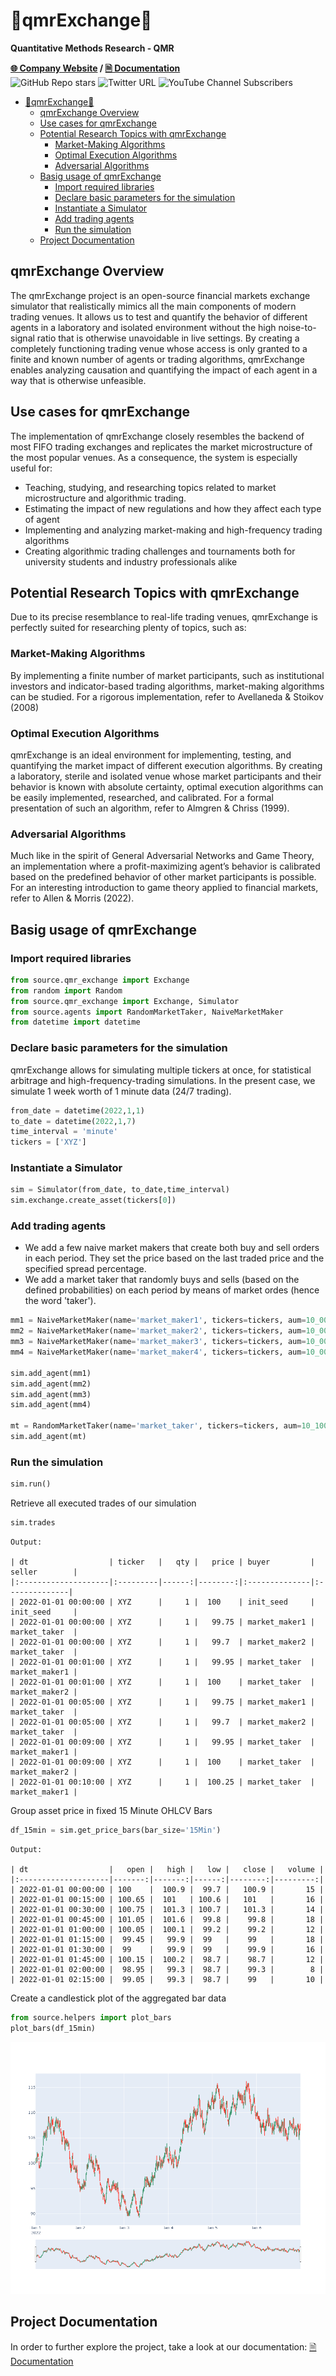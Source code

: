 

<!-- <p align="center" background-color='red' width="100%">
    <img width="33%" src="https://www.qmr.ai/wp-content/uploads/2022/03/qmr_logo.png">
</p> -->

# 🚀qmrExchange🚀
**Quantitative Methods Research - QMR**

**[🌐 Company Website](https://www.qmr.ai) / [🗎 Documentation](https://qmresearch.github.io/qmrExchange/source/index.html)**  
![GitHub Repo stars](https://img.shields.io/github/stars/QMResearch/qmrExchange?style=social)
![Twitter URL](https://img.shields.io/twitter/url?url=https%3A%2F%2Ftwitter.com%2FQMRMayer)
![YouTube Channel Subscribers](https://img.shields.io/youtube/channel/subscribers/UC_QUSm4desE-V3o68ovcZWg)

- [🚀qmrExchange🚀](#qmrexchange)
  - [qmrExchange Overview](#qmrexchange-overview)
  - [Use cases for qmrExchange](#use-cases-for-qmrexchange)
  - [Potential Research Topics with qmrExchange](#potential-research-topics-with-qmrexchange)
    - [Market-Making Algorithms](#market-making-algorithms)
    - [Optimal Execution Algorithms](#optimal-execution-algorithms)
    - [Adversarial Algorithms](#adversarial-algorithms)
  - [Basig usage of qmrExchange](#basig-usage-of-qmrexchange)
    - [Import required libraries](#import-required-libraries)
    - [Declare basic parameters for the simulation](#declare-basic-parameters-for-the-simulation)
    - [Instantiate a Simulator](#instantiate-a-simulator)
    - [Add trading agents](#add-trading-agents)
    - [Run the simulation](#run-the-simulation)
  - [Project Documentation](#project-documentation)

## qmrExchange Overview
The qmrExchange project is an open-source financial markets exchange simulator that realistically mimics all the main components of modern trading venues. It allows us to test and quantify the behavior of different agents in a laboratory and isolated environment without the high noise-to-signal ratio that is otherwise unavoidable in live settings.
By creating a completely functioning trading venue whose access is only granted to a finite and known number of agents or trading algorithms, qmrExchange enables analyzing causation and quantifying the impact of each agent in a way that is otherwise unfeasible.


## Use cases for qmrExchange
The implementation of qmrExchange closely resembles the backend of most FIFO trading exchanges and replicates the market microstructure of the most popular venues. As a consequence, the system is especially useful for:
- Teaching, studying, and researching topics related to market microstructure and algorithmic trading.
- Estimating the impact of new regulations and how they affect each type of agent
- Implementing and analyzing market-making and high-frequency trading algorithms
-	Creating algorithmic trading challenges and tournaments both for university students and industry professionals alike


## Potential Research Topics with qmrExchange
Due to its precise resemblance to real-life trading venues, qmrExchange is perfectly suited for researching plenty of topics, such as:
### Market-Making Algorithms
By implementing a finite number of market participants, such as institutional investors and indicator-based trading algorithms, market-making algorithms can be studied. For a rigorous implementation, refer to Avellaneda & Stoikov (2008)
### Optimal Execution Algorithms
qmrExchange is an ideal environment for implementing, testing, and quantifying the market impact of different execution algorithms. By creating a laboratory, sterile and isolated venue whose market participants and their behavior is known with absolute certainty, optimal execution algorithms can be easily implemented, researched, and calibrated. For a formal presentation of such an algorithm, refer to Almgren & Chriss (1999).
### Adversarial Algorithms
Much like in the spirit of General Adversarial Networks and Game Theory, an implementation where a profit-maximizing agent’s behavior is calibrated based on the predefined behavior of other market participants is possible. For an interesting introduction to game theory applied to financial markets, refer to Allen & Morris (2022).

## Basig usage of qmrExchange
### Import required libraries

```python
from source.qmr_exchange import Exchange
from random import Random
from source.qmr_exchange import Exchange, Simulator
from source.agents import RandomMarketTaker, NaiveMarketMaker
from datetime import datetime
```

### Declare basic parameters for the simulation
qmrExchange allows for simulating multiple tickers at once, for statistical arbitrage and high-frequency-trading simulations. In the present case, we simulate 1 week worth of 1 minute data (24/7 trading).

```python
from_date = datetime(2022,1,1)
to_date = datetime(2022,1,7)
time_interval = 'minute'
tickers = ['XYZ']
```

### Instantiate a Simulator

```python
sim = Simulator(from_date, to_date,time_interval)
sim.exchange.create_asset(tickers[0])
```

### Add trading agents
- We add a few naive market makers that create both buy and sell orders in each period. They set the price based on the last traded price and the specified spread percentage.
- We add a market taker that randomly buys and sells (based on the defined probabilities) on each period by means of market ordes (hence the word 'taker').

```python
mm1 = NaiveMarketMaker(name='market_maker1', tickers=tickers, aum=10_000, spread_pct=0.005, qty_per_order=1)
mm2 = NaiveMarketMaker(name='market_maker2', tickers=tickers, aum=10_000, spread_pct=0.006,qty_per_order=1)
mm3 = NaiveMarketMaker(name='market_maker3', tickers=tickers, aum=10_000, spread_pct=0.007, qty_per_order=1)
mm4 = NaiveMarketMaker(name='market_maker4', tickers=tickers, aum=10_000, spread_pct=0.01, qty_per_order=1)

sim.add_agent(mm1)
sim.add_agent(mm2)
sim.add_agent(mm3)
sim.add_agent(mm4)

mt = RandomMarketTaker(name='market_taker', tickers=tickers, aum=10_1000, prob_buy=.2, prob_sell=.2, qty_per_order=2)
sim.add_agent(mt)
```

### Run the simulation

```python
sim.run()
```

Retrieve all executed trades of our simulation

```python
sim.trades
```

```
Output:

| dt                  | ticker   |   qty |   price | buyer         | seller        |
|:--------------------|:---------|------:|--------:|:--------------|:--------------|
| 2022-01-01 00:00:00 | XYZ      |     1 |  100    | init_seed     | init_seed     |
| 2022-01-01 00:00:00 | XYZ      |     1 |   99.75 | market_maker1 | market_taker  |
| 2022-01-01 00:00:00 | XYZ      |     1 |   99.7  | market_maker2 | market_taker  |
| 2022-01-01 00:01:00 | XYZ      |     1 |   99.95 | market_taker  | market_maker1 |
| 2022-01-01 00:01:00 | XYZ      |     1 |  100    | market_taker  | market_maker2 |
| 2022-01-01 00:05:00 | XYZ      |     1 |   99.75 | market_maker1 | market_taker  |
| 2022-01-01 00:05:00 | XYZ      |     1 |   99.7  | market_maker2 | market_taker  |
| 2022-01-01 00:09:00 | XYZ      |     1 |   99.95 | market_taker  | market_maker1 |
| 2022-01-01 00:09:00 | XYZ      |     1 |  100    | market_taker  | market_maker2 |
| 2022-01-01 00:10:00 | XYZ      |     1 |  100.25 | market_taker  | market_maker1 |
```

Group asset price in fixed 15 Minute OHLCV Bars

```python
df_15min = sim.get_price_bars(bar_size='15Min')
```

```
Output:

| dt                  |   open |   high |   low |   close |   volume |
|:--------------------|-------:|-------:|------:|--------:|---------:|
| 2022-01-01 00:00:00 | 100    |  100.9 |  99.7 |   100.9 |       15 |
| 2022-01-01 00:15:00 | 100.65 |  101   | 100.6 |   101   |       16 |
| 2022-01-01 00:30:00 | 100.75 |  101.3 | 100.7 |   101.3 |       14 |
| 2022-01-01 00:45:00 | 101.05 |  101.6 |  99.8 |    99.8 |       18 |
| 2022-01-01 01:00:00 | 100.05 |  100.1 |  99.2 |    99.2 |       12 |
| 2022-01-01 01:15:00 |  99.45 |   99.9 |  99   |    99   |       18 |
| 2022-01-01 01:30:00 |  99    |   99.9 |  99   |    99.9 |       16 |
| 2022-01-01 01:45:00 | 100.15 |  100.2 |  98.7 |    98.7 |       12 |
| 2022-01-01 02:00:00 |  98.95 |   99.3 |  98.7 |    99.3 |        8 |
| 2022-01-01 02:15:00 |  99.05 |   99.3 |  98.7 |    99   |       10 |
```

Create a candlestick plot of the aggregated bar data

```python
from source.helpers import plot_bars
plot_bars(df_15min)
```


![image info](misc/plot.png)

## Project Documentation
In order to further explore the project, take a look at our documentation:
[🗎 Documentation](https://qmresearch.github.io/qmrExchange/source/index.html)

